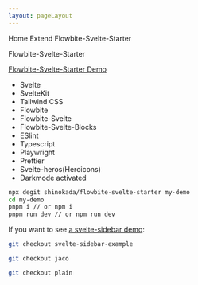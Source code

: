 ```yaml
---
layout: pageLayout
---
```


<script>
  import Htwo from '../utils/Htwo.svelte'
  import { Breadcrumb, BreadcrumbItem, Heading } from '$lib'
  
</script>

<Breadcrumb class="pb-8">
  <BreadcrumbItem href="/" home >Home</BreadcrumbItem>
  <BreadcrumbItem>Extend</BreadcrumbItem>
  <BreadcrumbItem>Flowbite-Svelte-Starter</BreadcrumbItem>
</Breadcrumb>

<Heading class="mb-2" tag="h1" customSize="text-3xl">Flowbite-Svelte-Starter</Heading>

<Htwo label="Demo" />

<p class="dark:text-white" ><a class="text-blue-700" href="https://flowbite-svelte-starter.vercel.app/">Flowbite-Svelte-Starter Demo</a></p>

<Htwo label="Features" />

<ul class="dark:text-white">
<li>Svelte</li>
<li>SvelteKit</li>
<li>Tailwind CSS</li>
<li>Flowbite</li>
<li>Flowbite-Svelte</li>
<li>Flowbite-Svelte-Blocks</li>
<li>ESlint</li>
<li>Typescript</li>
<li>Playwright</li>
<li>Prettier</li>
<li>Svelte-heros(Heroicons)</li>
<li>Darkmode activated</li>
</ul>

<Htwo label="Installation" />

```sh
npx degit shinokada/flowbite-svelte-starter my-demo
cd my-demo
pnpm i // or npm i
pnpm run dev // or npm run dev
```

<Htwo label="Other examples/themes" />

<Htwo label="Svelte-Sidebar-Example" />

If you want to see [a svelte-sidebar demo](https://flowbite-svelte-starter.vercel.app/):

```sh
git checkout svelte-sidebar-example
```

<Htwo label="Jaco example" />

```sh
git checkout jaco
```

<Htwo label="Plain" />

```sh
git checkout plain
```

